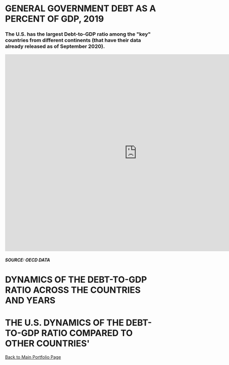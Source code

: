 
# GENERAL GOVERNMENT DEBT AS A PERCENT OF GDP, 2019

### The U.S. has the largest Debt-to-GDP ratio among the "key" countries from different continents (that have their data already released as of September 2020).

<iframe src="https://data.oecd.org/chart/65u7" width="860" height="645" style="border: 0" mozallowfullscreen="true" webkitallowfullscreen="true" allowfullscreen="true"><a href="https://data.oecd.org/chart/65u7" target="_blank">OECD Chart: General government debt, Total, % of GDP, Annual, 2019</a></iframe>

##### SOURCE: OECD DATA


# DYNAMICS OF THE DEBT-TO-GDP RATIO ACROSS THE COUNTRIES AND YEARS

<div class="flourish-embed flourish-chart" data-src="visualisation/3729659" data-url="https://flo.uri.sh/visualisation/3729659/embed" aria-label=""><script src="https://public.flourish.studio/resources/embed.js"></script></div>

# THE U.S. DYNAMICS OF THE DEBT-TO-GDP RATIO COMPARED TO OTHER COUNTRIES'

<div class="flourish-embed flourish-chart" data-src="visualisation/3730191" data-url="https://flo.uri.sh/visualisation/3730191/embed" aria-label=""><script src="https://public.flourish.studio/resources/embed.js"></script></div>


[Back to Main Portfolio Page](/README.md)
